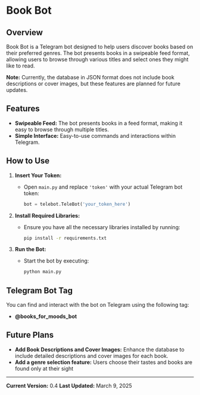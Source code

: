 # Book Bot

## Overview

Book Bot is a Telegram bot designed to help users discover books based on their preferred genres. The bot presents books in a swipeable feed format, allowing users to browse through various titles and select ones they might like to read.

**Note:** Currently, the database in JSON format does not include book descriptions or cover images, but these features are planned for future updates.

## Features

- **Swipeable Feed:** The bot presents books in a feed format, making it easy to browse through multiple titles.
- **Simple Interface:** Easy-to-use commands and interactions within Telegram.

## How to Use

1. **Insert Your Token:**
   - Open `main.py` and replace `'token'` with your actual Telegram bot token:
     ```python
     bot = telebot.TeleBot('your_token_here')
     ```

2. **Install Required Libraries:**
   - Ensure you have all the necessary libraries installed by running:
     ```bash
     pip install -r requirements.txt
     ```

3. **Run the Bot:**
   - Start the bot by executing:
     ```bash
     python main.py
     ```

## Telegram Bot Tag

You can find and interact with the bot on Telegram using the following tag:
- **@books_for_moods_bot**
  

## Future Plans

- **Add Book Descriptions and Cover Images:** Enhance the database to include detailed descriptions and cover images for each book.
- **Add a genre selection feature:** Users choose their tastes and books are found only at their sight

---

**Current Version:** 0.4
**Last Updated:** March 9, 2025
